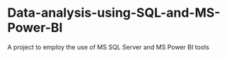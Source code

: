 # Data-analysis-using-SQL-and-MS-Power-BI
A project to employ the use of MS SQL Server and MS Power BI tools
